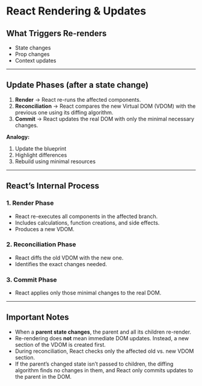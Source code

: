# React Rendering & Updates

## What Triggers Re-renders
- State changes  
- Prop changes
- Context updates  

---

## Update Phases (after a state change)
1. **Render** → React re-runs the affected components.  
2. **Reconciliation** → React compares the new Virtual DOM (VDOM) with the previous one using its diffing algorithm.  
3. **Commit** → React updates the real DOM with only the minimal necessary changes.  

**Analogy:**  
1. Update the blueprint  
2. Highlight differences  
3. Rebuild using minimal resources  

---

## React’s Internal Process
### 1. Render Phase
- React re-executes all components in the affected branch.  
- Includes calculations, function creations, and side effects.  
- Produces a new VDOM.  

### 2. Reconciliation Phase
- React diffs the old VDOM with the new one.  
- Identifies the exact changes needed.  

### 3. Commit Phase
- React applies only those minimal changes to the real DOM.  

---

## Important Notes
- When a **parent state changes**, the parent and all its children re-render.  
- Re-rendering does **not** mean immediate DOM updates. Instead, a new section of the VDOM is created first.  
- During reconciliation, React checks only the affected old vs. new VDOM section.  
- If the parent’s changed state isn’t passed to children, the diffing algorithm finds no changes in them, and React only commits updates to the parent in the DOM.  
